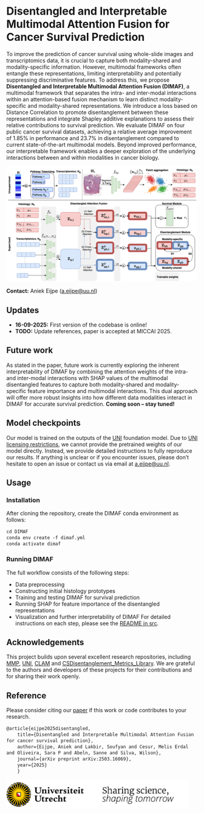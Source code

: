 # Disentangled and Interpretable Multimodal Attention Fusion for Cancer Survival Prediction

To improve the prediction of cancer survival using whole-slide images and transcriptomics data, it is crucial to capture both modality-shared and modality-specific information. However, multimodal frameworks often entangle these representations, limiting interpretability and potentially suppressing discriminative features.  To address this, we propose **Disentangled and Interpretable Multimodal Attention Fusion (DIMAF)**, a multimodal framework that separates the intra- and inter-modal interactions within an attention-based fusion mechanism to learn distinct modality-specific and modality-shared representations. We introduce a loss based on Distance Correlation to promote disentanglement between these representations and integrate Shapley additive explanations to assess their relative contributions to survival prediction. We evaluate DIMAF on four public cancer survival datasets, achieving a relative average improvement of 1.85% in performance and 23.7% in disentanglement compared to current state-of-the-art multimodal models. Beyond improved performance, our interpretable framework enables a deeper exploration of the underlying interactions between and within modalities in cancer biology. 

![Overview of DIMAF](docs/dimaf.png)

**Contact:** Aniek Eijpe (a.eijpe@uu.nl)

## Updates
- **16-09-2025:** First version of the codebase is online!
- **TODO:** Update references, paper is accepted at MICCAI 2025.

## Future work
As stated in the paper, future work is currently exploring the inherent interpretability of DIMAF by combining the attention weights of the intra- and inter-modal interactions with SHAP values of the multimodal disentangled features to capture both modality-shared and modality-specific feature importance and multimodal interactions. This dual approach will offer more robust insights into how different data modalities interact in DIMAF for accurate survival prediction. 
**Coming soon – stay tuned!**

## Model checkpoints
Our model is trained on the outputs of the [UNI](https://github.com/mahmoodlab/UNI) foundation model. Due to [UNI licensing restrictions](https://huggingface.co/MahmoodLab/UNI), we cannot provide the pretrained weights of our model directly.
Instead, we provide detailed instructions to fully reproduce our results. If anything is unclear or if you encounter issues, please don’t hesitate to open an issue or contact us via email at a.eijpe@uu.nl.

## Usage
### Installation
After cloning the repository, create the DIMAF conda environment as follows:
```
cd DIMAF
conda env create -f dimaf.yml
conda activate dimaf
```
### Running DIMAF
The full workflow consists of the following steps:
- Data preprocessing
- Constructing initial histology prototypes
- Training and testing DIMAF for survival prediction
- Running SHAP for feature importance of the disentangled representations
- Visualization and further interpretability of DIMAF
For detailed instructions on each step, please see the [README in src](src/README.md).


## Acknowledgements
This project builds upon several excellent research repositories, including [MMP](https://github.com/mahmoodlab/MMP), [UNI](https://github.com/mahmoodlab/UNI), [CLAM](https://github.com/mahmoodlab/CLAM) and [CSDisentanglement_Metrics_Library](https://github.com/vios-s/CSDisentanglement_Metrics_Library).
We are grateful to the authors and developers of these projects for their contributions and for sharing their work openly.

## Reference
Please consider citing our [paper](https://arxiv.org/abs/2503.16069) if this work or code contributes to your research.
```
@article{eijpe2025disentangled,
    title={Disentangled and Interpretable Multimodal Attention Fusion for cancer survival prediction},
    author={Eijpe, Aniek and Lakbir, Soufyan and Cesur, Melis Erdal and Oliveira, Sara P and Abeln, Sanne and Silva, Wilson},
    journal={arXiv preprint arXiv:2503.16069},
    year={2025}
    }
```




![](docs/uu_logo.png)